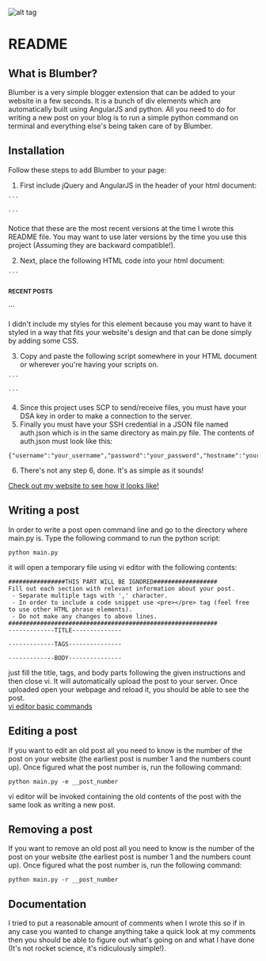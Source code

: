 ![alt tag](https://)

README
======

What is Blumber?
-----------------

Blumber is a very simple blogger extension that can be added to your website in a few seconds. It is a bunch of div elements which are automatically built using AngularJS and python. All you need to do for writing a new post on your blog is to run a simple python command on terminal and everything else's being taken care of by Blumber.

Installation
------------

Follow these steps to add Blumber to your page:  
  1. First include jQuery and AngularJS in the header of your html document:  

    ```
<script src="//code.jquery.com/jquery-1.10.2.min.js"></script>  
<script src="https://ajax.googleapis.com/ajax/libs/angularjs/1.4.8/angular.min.js"></script>  
    ```

  Notice that these are the most recent versions at the time I wrote this README file. You may want to use later versions by the time you use this project (Assuming they are backward compatible!).  
	
  2. Next, place the following HTML code into your html document:  
  	
    ```
<div ng-app="myApp" ng-controller="myCtrl" ng-show="items.length" id="blog" class="well pre-scrollable">
	<h4><small>RECENT POSTS</small></h4>  
	<div ng-repeat="item in items | reverse">
		<ng-include src="item"></ng-include>
	</div>
</div>  
    ```

  I didn't include my styles for this element because you may want to have it styled in a way that fits your website's design and that can be done simply by adding some CSS.  
	  
  3. Copy and paste the following script somewhere in your HTML document or wherever you're having your scripts on.  

    ```
<script>

var app = angular.module('myApp', []);
app.controller('myCtrl', function($scope, $http) {
    $http.get("posts.php").then(function(response) {
        $scope.items = response.data.records;
    });
});

app.filter('reverse', function() {
  return function(items) {
    return items.slice().reverse();
  };
});

</script>
    ```

  4. Since this project uses SCP to send/receive files, you must have your DSA key in order to make a connection to the server.  
  5. Finally you must have your SSH credential in a JSON file named auth.json which is in the same directory as main.py file. The contents of auth.json must look like this:  
    		
    {"username":"your_username","password":"your_password","hostname":"your_hostname","port":"port_number","key_path":"path_to_DSA_key"}  
    
  6. There's not any step 6, done. It's as simple as it sounds!  

[Check out my website to see how it looks like!][2]
  
Writing a post
--------------
  
In order to write a post open command line and go to the directory where main.py is. Type the following command to run the python script:  
	  
	python main.py  
  
it will open a temporary file using vi editor with the following contents:  
  
	################THIS PART WILL BE IGNORED##################
	Fill out each section with relevant information about your post.
	 - Separate multiple tags with ',' character.
	 - In order to include a code snippet use <pre></pre> tag (feel free to use other HTML phrase elements).
	 - Do not make any changes to above lines.
	###########################################################
	-------------TITLE--------------

	-------------TAGS---------------

	-------------BODY---------------

just fill the title, tags, and body parts following the given instructions and then close vi. It will automatically upload the post to your server. Once uploaded open your webpage and reload it, you should be able to see the post.  
[vi editor basic commands][1]

Editing a post
--------------
If you want to edit an old post all you need to know is the number of the post on your website (the earliest post is number 1 and the numbers count up). Once figured what the post number is, run the following command:

	python main.py -e __post_number 

vi editor will be invoked containing the old contents of the post with the same look as writing a new post.

Removing a post
---------------
If you want to remove an old post all you need to know is the number of the post on your website (the earliest post is number 1 and the numbers count up). Once figured what the post number is, run the following command:

	python main.py -r __post_number  

Documentation
-------------
  
I tried to put a reasonable amount of comments when I wrote this so if in any case you wanted to change anything take a quick look at my comments then you should be able to figure out what's going on and what I have done (It's not rocket science, it's ridiculously simple!).  
  

[1]: https://www.cs.colostate.edu/helpdocs/vi.html
[2]: http://www.behbooei.com
